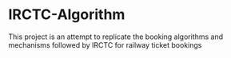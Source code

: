 # IRCTC-Algorithm
This project is an attempt to replicate the booking algorithms and mechanisms followed by IRCTC for railway ticket bookings

